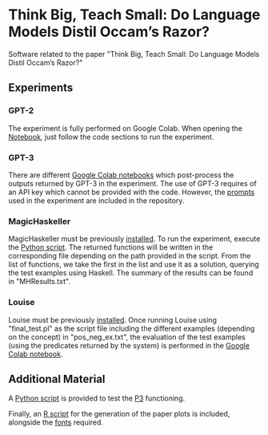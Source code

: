 # Think Big, Teach Small: Do Language Models Distil Occam’s Razor?

Software related to the paper "Think Big, Teach Small: Do Language Models Distil Occam’s Razor?"

## Experiments

### GPT-2

The experiment is fully performed on Google Colab. When opening the [Notebook](https://drive.google.com/file/d/129lmj6Eszqra6BuHxTLe21x4zQgdZ8nf/view?usp=sharing), just follow the code sections to run the experiment.

### GPT-3

There are different [Google Colab notebooks](https://drive.google.com/drive/folders/1tTOsREBfWHSBzpBakLvvKWaUBtkOkb9U?usp=sharing) which post-process the outputs returned by GPT-3 in the experiment. The use of GPT-3 requires of an API key which cannot be provided with the code. However, the [prompts](https://drive.google.com/file/d/1iW0zQcTm-gADFqg11Z8Bj1mfJW7EH9JJ/view?usp=sharing) used in the experiment are included in the repository.

### MagicHaskeller

MagicHaskeller must be previously [installed](http://nautilus.cs.miyazaki-u.ac.jp/~skata/MagicHaskeller.html). To run the experiment, execute the [Python script](https://drive.google.com/file/d/15mdS3g3Gn9zFUcSsZCZ2c_cK74TNTAF6/view?usp=sharing). The returned functions will be written in the corresponding file depending on the path provided in the script. From the list of functions, we take the first in the list and use it as a solution, querying the test examples using Haskell. The summary of the results can be found in "MHResults.txt". 

### Louise

Louise must be previously [installed](https://github.com/stassa/louise). Once running Louise using "final_test.pl" as the script file including the different examples (depending on the concept) in "pos_neg_ex.txt", the evaluation of the test examples (using the predicates returned by the system) is performed in the [Google Colab notebook](https://drive.google.com/file/d/1D-ngkUiR_NakPkrXJm0CoUEP6QjBdWLd/view?usp=sharing).

## Additional Material

A [Python script](https://drive.google.com/file/d/1izHmMOJW_YO8QwEyzNvwP1pPOc1Qhe2Z/view?usp=sharing) is provided to test the [P3](https://en.wikipedia.org/wiki/Brainfuck) functioning.

Finally, an [R script](https://drive.google.com/file/d/1bxuk2-yvAxEIB3FZvm1DSFOe4MaTacsC/view?usp=sharing) for the generation of the paper plots is included, alongside the [fonts](https://drive.google.com/file/d/12iNCofQUKnnUAMlPzRGy4zMfQTVudqpF/view?usp=sharing) required.